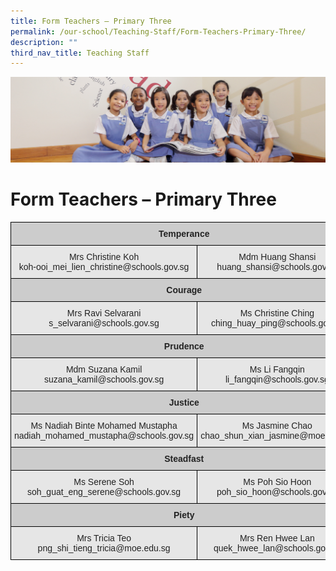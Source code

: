 ```yaml
---
title: Form Teachers – Primary Three
permalink: /our-school/Teaching-Staff/Form-Teachers-Primary-Three/
description: ""
third_nav_title: Teaching Staff
---
```

![](/images/UsefulVideos.jpg)

Form Teachers – Primary Three
=============================

<style type="text/css">
.tg  {border-collapse:collapse;border-spacing:0;}
.tg td{border-color:black;border-style:solid;border-width:1px;font-family:Arial, sans-serif;font-size:14px;
  overflow:hidden;padding:10px 5px;word-break:normal;}
.tg th{border-color:black;border-style:solid;border-width:1px;font-family:Arial, sans-serif;font-size:14px;
  font-weight:normal;overflow:hidden;padding:10px 5px;word-break:normal;}
.tg .tg-1qpi{background-color:#CCC;color:#222;font-weight:bold;text-align:center;vertical-align:top}
.tg .tg-gj5f{background-color:#E6E6E6;color:#222;text-align:center;vertical-align:middle}
.tg .tg-udl9{background-color:#E6E6E6;color:#222;text-align:center;vertical-align:top}
</style>
<table class="tg">
<thead>
  <tr>
    <th class="tg-1qpi" colspan="2"><span style="font-weight:bold">Temperance</span></th>
  </tr>
</thead>
<tbody>
  <tr>
    <td class="tg-gj5f">Mrs Christine Koh<br>koh-ooi_mei_lien_christine@schools.gov.sg</td>
    <td class="tg-gj5f">Mdm Huang Shansi<br>huang_shansi@schools.gov.sg</td>
  </tr>
  <tr>
    <td class="tg-1qpi" colspan="2"><span style="font-weight:bold">Courage</span></td>
  </tr>
  <tr>
    <td class="tg-gj5f">  Mrs Ravi Selvarani<br>s_selvarani@schools.gov.sg</td>
    <td class="tg-gj5f">Ms Christine Ching<br>ching_huay_ping@schools.gov.sg</td>
  </tr>
  <tr>
    <td class="tg-1qpi" colspan="2"><span style="font-weight:bold">Prudence</span></td>
  </tr>
  <tr>
    <td class="tg-gj5f">Mdm Suzana Kamil<br>suzana_kamil@schools.gov.sg</td>
    <td class="tg-gj5f">Ms Li Fangqin<br>li_fangqin@schools.gov.sg</td>
  </tr>
  <tr>
    <td class="tg-1qpi" colspan="2"><span style="font-weight:bold">Justice</span></td>
  </tr>
  <tr>
    <td class="tg-gj5f">Ms Nadiah Binte Mohamed Mustapha<br>nadiah_mohamed_mustapha@schools.gov.sg</td>
    <td class="tg-gj5f">Ms Jasmine Chao<br>chao_shun_xian_jasmine@moe.edu.sg</td>
  </tr>
  <tr>
    <td class="tg-1qpi" colspan="2"><span style="font-weight:bold">Steadfast</span></td>
  </tr>
  <tr>
    <td class="tg-udl9">Ms Serene Soh<br>soh_guat_eng_serene@schools.gov.sg</td>
    <td class="tg-udl9">Ms Poh Sio Hoon<br>poh_sio_hoon@schools.gov.sg</td>
  </tr>
  <tr>
    <td class="tg-1qpi" colspan="2"><span style="font-weight:bold">Piety</span></td>
  </tr>
  <tr>
    <td class="tg-udl9">Mrs Tricia Teo<br>png_shi_tieng_tricia@moe.edu.sg</td>
    <td class="tg-udl9">Mrs Ren Hwee Lan<br>quek_hwee_lan@schools.gov.sg</td>
  </tr>
</tbody>
</table>